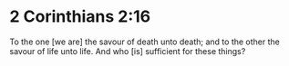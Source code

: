 # 2 Corinthians 2:16

To the one [we are] the savour of death unto death; and to the other the savour of life unto life. And who [is] sufficient for these things?